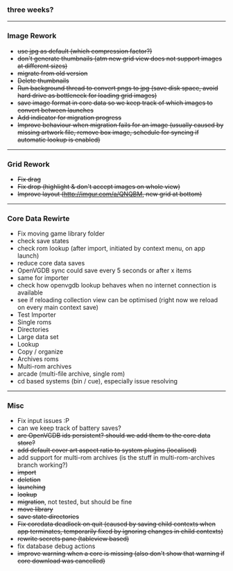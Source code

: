 ### three weeks?

***

### Image Rework
- ~~use jpg as default (which compression factor?)~~
- ~~don't generate thumbnails (atm new grid view does not support images at different sizes)~~
- ~~migrate from old version~~
 - ~~Delete thumbnails~~
 - ~~Run background thread to convert pngs to jpg (save disk space, avoid hard drive as bottleneck for loading grid images)~~
 - ~~save image format in core data so we keep track of which images to convert between launches~~
 - ~~Add indicator for migration progress~~
 - ~~Improve behaviour when migration fails for an image (usually caused by missing artwork file, remove box image, schedule for syncing if automatic lookup is enabled)~~
 
***

### Grid Rework
- ~~Fix drag~~
- ~~Fix drop (highlight & don't accept images on whole view)~~
- ~~Improve layout (http://imgur.com/a/QNQBM, new grid at bottom)~~

***

### Core Data Rewirte
- Fix moving game library folder
- check save states
- check rom lookup (after import, initiated by context menu, on app launch)
- reduce core data saves
 - OpenVGDB sync could save every 5 seconds or after x items
 - same for importer
- check how openvgdb lookup behaves when no internet connection is available
- see if reloading collection view can be optimised (right now we reload on every main context save)
- Test Importer
 - Single roms
 - Directories
 - Large data set
 - Lookup
 - Copy / organize
 - Archives roms
 - Multi-rom archives
 - arcade (multi-file archive, single rom)
 - cd based systems (bin / cue), especially issue resolving

***

### Misc
- Fix input issues :P
- can we keep track of battery saves?
- ~~are OpenVGDB ids persistent? should we add them to the core data store?~~
- ~~add default cover art aspect ratio to system plugins (localised)~~
- add support for multi-rom archives (is the stuff in multi-rom-archives branch working?)
 - ~~import~~
 - ~~deletion~~
 - ~~launching~~
 - ~~lookup~~
 - ~~migration~~, not tested, but should be fine
 - ~~move library~~
 - ~~save state directories~~
- ~~Fix coredata deadlock on quit (caused by saving child contexts when app terminates, temporarily fixed by ignoring changes in child contexts)~~
- ~~rewrite secrets pane (tableview based)~~
- fix database debug actions
- ~~improve warning when a core is missing (also don't show that warning if core download was cancelled)~~